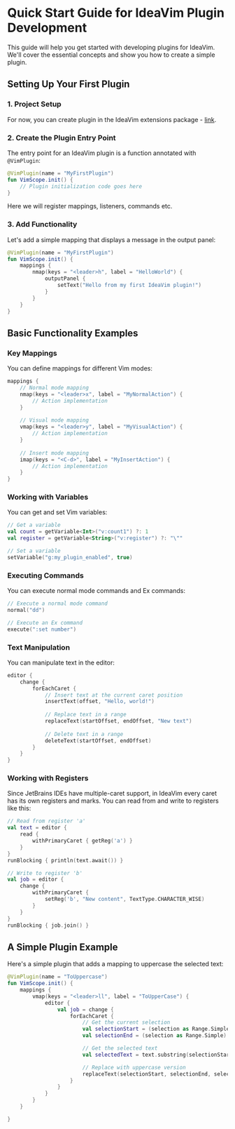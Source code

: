 # Quick Start Guide for IdeaVim Plugin Development

This guide will help you get started with developing plugins for IdeaVim.
We'll cover the essential concepts and show you how to create a simple plugin.

## Setting Up Your First Plugin

### 1. Project Setup

For now, you can create plugin in the IdeaVim extensions package - [link](https://github.com/JetBrains/ideavim/tree/4764ffbbf545607ad4a5c482d74e0219002a5aca/src/main/java/com/maddyhome/idea/vim/extension).

### 2. Create the Plugin Entry Point

The entry point for an IdeaVim plugin is a function annotated with `@VimPlugin`:

```kotlin
@VimPlugin(name = "MyFirstPlugin")
fun VimScope.init() {
    // Plugin initialization code goes here
}
```

Here we will register mappings, listeners, commands etc.

### 3. Add Functionality

Let's add a simple mapping that displays a message in the output panel:

```kotlin
@VimPlugin(name = "MyFirstPlugin")
fun VimScope.init() {
    mappings {
        nmap(keys = "<leader>h", label = "HelloWorld") {
            outputPanel {
                setText("Hello from my first IdeaVim plugin!")
            }
        }
    }
}
```

## Basic Functionality Examples

### Key Mappings

You can define mappings for different Vim modes:

```kotlin
mappings {
    // Normal mode mapping
    nmap(keys = "<leader>x", label = "MyNormalAction") {
        // Action implementation
    }
    
    // Visual mode mapping
    vmap(keys = "<leader>y", label = "MyVisualAction") {
        // Action implementation
    }
    
    // Insert mode mapping
    imap(keys = "<C-d>", label = "MyInsertAction") {
        // Action implementation
    }
}
```

### Working with Variables

You can get and set Vim variables:

```kotlin
// Get a variable
val count = getVariable<Int>("v:count1") ?: 1
val register = getVariable<String>("v:register") ?: "\""

// Set a variable
setVariable("g:my_plugin_enabled", true)
```

### Executing Commands

You can execute normal mode commands and Ex commands:

```kotlin
// Execute a normal mode command
normal("dd")

// Execute an Ex command
execute(":set number")
```

### Text Manipulation

You can manipulate text in the editor:

```kotlin
editor {
    change {
        forEachCaret {
            // Insert text at the current caret position
            insertText(offset, "Hello, world!")
            
            // Replace text in a range
            replaceText(startOffset, endOffset, "New text")
            
            // Delete text in a range
            deleteText(startOffset, endOffset)
        }
    }
}
```

### Working with Registers

Since JetBrains IDEs have multiple-caret support, in IdeaVim every caret has its own registers and marks.
You can read from and write to registers like this:

```kotlin
// Read from register 'a'
val text = editor {
    read {
        withPrimaryCaret { getReg('a') }
    }
}
runBlocking { println(text.await()) }

// Write to register 'b'
val job = editor {
    change {
        withPrimaryCaret {
            setReg('b', "New content", TextType.CHARACTER_WISE)
        }
    }
}
runBlocking { job.join() }
```

## A Simple Plugin Example

Here's a simple plugin that adds a mapping to uppercase the selected text:

```kotlin
@VimPlugin(name = "ToUppercase")
fun VimScope.init() {
    mappings {
        vmap(keys = "<leader>ll", label = "ToUpperCase") {
            editor {
                val job = change {
                    forEachCaret {
                        // Get the current selection
                        val selectionStart = (selection as Range.Simple).start
                        val selectionEnd = (selection as Range.Simple).end

                        // Get the selected text
                        val selectedText = text.substring(selectionStart, selectionEnd)

                        // Replace with uppercase version
                        replaceText(selectionStart, selectionEnd, selectedText.uppercase())
                    }
                }
            }
        }
    }

}
```